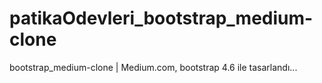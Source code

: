 # patikaOdevleri_bootstrap_medium-clone
bootstrap_medium-clone | Medium.com, bootstrap 4.6 ile tasarlandı...
